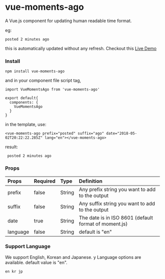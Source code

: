 # vue-moments-ago

A Vue.js component for updating human readable time format.

eg:

```
posted 2 minutes ago
```

this is automatically updated without any refresh. Checkout this [Live Demo](https://codesandbox.io/s/m4x9kw090p)

### Install

```
npm install vue-moments-ago
```

and in your component file script tag,

```
import VueMomentsAgo from 'vue-moments-ago'

export default{
  components: {
    VueMomentsAgo
  }
}
```

in the template, use:

```
<vue-moments-ago prefix="posted" suffix="ago" date="2018-05-02T20:22:22.285Z" lang="en"></vue-moments-ago>
```

result:

```
 posted 2 minutes ago
```

### Props

| Props    | Required | Type   | Definition                                            |
| :------- | :------- | :----- | :---------------------------------------------------- |
| prefix   | false    | String | Any prefix string you want to add to the output       |
| suffix   | false    | String | Any suffix string you want to add to the output       |
| date     | true     | String | The date is in ISO 8601 (default format of moment.js) |
| language | false    | String | default is "en"                                       |

### Support Language

We support English, Korean and Japanese. y Language options are available. default value is "en".

```
en kr jp
```
